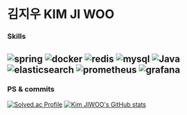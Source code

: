 # 김지우 KIM JI WOO 

### Skills
![spring](https://img.shields.io/badge/spring-6DB33F.svg?&style=for-the-badge&logo=spring&logoColor=white)
![docker](https://img.shields.io/badge/docker-2496ED.svg?&style=for-the-badge&logo=docker&logoColor=white)
![redis](https://img.shields.io/badge/redis-FF4438.svg?&style=for-the-badge&logo=redis&logoColor=white)
![mysql](https://img.shields.io/badge/mysql-4479A1.svg?&style=for-the-badge&logo=mysql&logoColor=white)
![Java](https://img.shields.io/badge/Java-007396.svg?&style=for-the-badge&logo=Java&logoColor=white)
![elasticsearch](https://img.shields.io/badge/elasticsearch-005571.svg?&style=for-the-badge&logo=elasticsearch&logoColor=white)
![prometheus](https://img.shields.io/badge/prometheus-E6522C.svg?&style=for-the-badge&logo=prometheus&logoColor=white)
![grafana](https://img.shields.io/badge/grafana-F46800.svg?&style=for-the-badge&logo=grafana&logoColor=white)
---
### PS & commits
[![Solved.ac Profile](http://mazassumnida.wtf/api/v2/generate_badge?boj=jiwoo2211)](https://solved.ac/jiwoo2211/)
[![Kim JIWOO's GitHub stats](https://github-readme-stats.vercel.app/api?username=omegafrog&show_icons=true&theme=radical&hide=stars)](https://github.com/anuraghazra/github-readme-stats)
